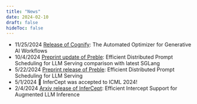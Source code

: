 ```yaml
---
title: "News"
date: 2024-02-10
draft: false
hideToc: false
---
```

- 11/25/2024 [Release of Cognify](https://github.com/GenseeAI/cognify/): The Automated Optimizer for Generative AI Workflows
- 10/4/2024 [Preprint update of Preble](https://arxiv.org/pdf/2407.00023): Efficient Distributed Prompt Scheduling for LLM Serving comparison with latest SGLang
- 5/22/2024 [Preprint release of Preble](https://arxiv.org/pdf/2407.00023): Efficient Distributed Prompt Scheduling for LLM Serving
- 5/1/2024 🎉 InferCept was accepted to ICML 2024! 
- 2/4/2024 [Arxiv release of InferCept](https://arxiv.org/pdf/2402.01869.pdf): Efficient Intercept Support for Augmented LLM Inference
